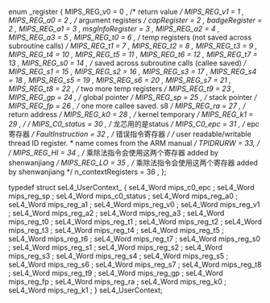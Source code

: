 enum _register {
    MIPS_REG_v0         = 0 ,   /* return value */
    MIPS_REG_v1         = 1 ,
    MIPS_REG_a0         = 2 ,   /* argument registers */
    capRegister         = 2 ,
    badgeRegister       = 2 ,
    MIPS_REG_a1         = 3 ,
    msgInfoRegister     = 3 ,
    MIPS_REG_a2         = 4 ,
    MIPS_REG_a3         = 5 ,
    MIPS_REG_t0         = 6 ,   /* temp registers (not saved across subroutine calls) */
    MIPS_REG_t1         = 7 ,
    MIPS_REG_t2         = 8 ,
    MIPS_REG_t3         = 9 ,
    MIPS_REG_t4         = 10 ,
    MIPS_REG_t5         = 11 ,
    MIPS_REG_t6         = 12 ,
    MIPS_REG_t7         = 13 ,
    MIPS_REG_s0         = 14 ,   /* saved across subroutine calls (callee saved) */
    MIPS_REG_s1         = 15 ,
    MIPS_REG_s2         = 16 ,
    MIPS_REG_s3         = 17 ,
    MIPS_REG_s4         = 18 ,
    MIPS_REG_s5         = 19 ,
    MIPS_REG_s6         = 20 ,
    MIPS_REG_s7         = 21 ,
    MIPS_REG_t8         = 22 ,  /* two more temp registers */
    MIPS_REG_t9         = 23 ,
    MIPS_REG_gp         = 24 ,  /* global pointer */
    MIPS_REG_sp         = 25 ,  /* stack pointer */
    MIPS_REG_fp         = 26 ,  /* one more callee saved. s8 */
    MIPS_REG_ra         = 27 ,  /* return address */
    MIPS_REG_k0         = 28 ,  /* kernel temporary */
    MIPS_REG_k1         = 29 ,  /*               */
    MIPS_C0_status      = 30 ,  /* 龙芯用的是status  */
    MIPS_C0_epc         = 31 ,  /* epc 寄存器 */
    FaultInstruction    = 32 ,  /* 错误指令寄存器 */
    /* user readable/writable thread ID register.
     * name comes from the ARM manual */
    TPIDRURW = 33,             /*  */
    MIPS_REG_HI         = 34 ,  /* 乘除法指令会使用这两个寄存器 added by shenwanjiang */
    MIPS_REG_LO         = 35 ,  /* 乘除法指令会使用这两个寄存器 added by shenwanjiang */
    n_contextRegisters  = 36 ,
};

typedef struct seL4_UserContext_ {
    seL4_Word mips_c0_epc    ;
    seL4_Word mips_reg_sp     ;
    seL4_Word mips_c0_status ;
    seL4_Word mips_reg_a0     ;
    seL4_Word mips_reg_a1     ;
    seL4_Word mips_reg_v0     ;
    seL4_Word mips_reg_v1     ;
    seL4_Word mips_reg_a2     ;
    seL4_Word mips_reg_a3     ;
    seL4_Word mips_reg_t0     ;
    seL4_Word mips_reg_t1     ;
    seL4_Word mips_reg_t2     ;
    seL4_Word mips_reg_t3     ;
    seL4_Word mips_reg_t4     ;
    seL4_Word mips_reg_t5     ;
    seL4_Word mips_reg_t6     ;
    seL4_Word mips_reg_t7     ;
    seL4_Word mips_reg_s0     ;
    seL4_Word mips_reg_s1     ;
    seL4_Word mips_reg_s2     ;
    seL4_Word mips_reg_s3     ;
    seL4_Word mips_reg_s4     ;
    seL4_Word mips_reg_s5     ;
    seL4_Word mips_reg_s6     ;
    seL4_Word mips_reg_s7     ;
    seL4_Word mips_reg_t8     ;
    seL4_Word mips_reg_t9     ;
    seL4_Word mips_reg_gp     ;
    seL4_Word mips_reg_fp     ;
    seL4_Word mips_reg_ra     ;
    seL4_Word mips_reg_k0     ;
    seL4_Word mips_reg_k1     ;
} seL4_UserContext;


